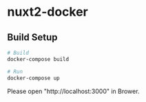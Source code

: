 # nuxt2-docker

## Build Setup
```bash
# Build
docker-compose build

# Run
docker-compose up
```
Please open "http://localhost:3000" in Brower.